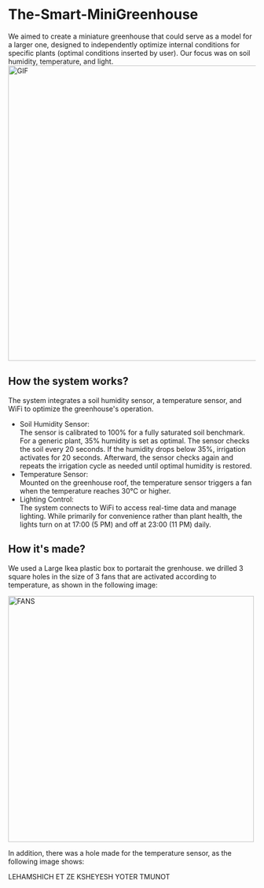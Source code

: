 # The-Smart-MiniGreenhouse

We aimed to create a miniature greenhouse that could serve as a model for a larger one, designed to independently optimize internal conditions for specific plants (optimal conditions inserted by user). Our focus was on soil humidity, temperature, and light.
<img src="Assets/Plants Garden GIF by Jukebox Saints-3.gif" alt="GIF" width="600">

## How the system works?
The system integrates a soil humidity sensor, a temperature sensor, and WiFi to optimize the greenhouse's operation.  

- Soil Humidity Sensor:  
  The sensor is calibrated to 100% for a fully saturated soil benchmark. For a generic plant, 35% humidity is set as optimal. The sensor checks the soil every 20 seconds. If the humidity drops below 35%, irrigation activates for 20 seconds. Afterward, the sensor checks again and repeats the irrigation cycle as needed until optimal humidity is restored.  
- Temperature Sensor:  
  Mounted on the greenhouse roof, the temperature sensor triggers a fan when the temperature reaches 30°C or higher.  
- Lighting Control:  
  The system connects to WiFi to access real-time data and manage lighting. While primarily for convenience rather than plant health, the lights turn on at 17:00 (5 PM) and off at 23:00 (11 PM) daily.  

## How it's made?
We used a Large Ikea plastic box to portarait the grenhouse. we drilled 3 square holes in the size of 3 fans that are activated according to temperature, as shown in the following image: 

<img src="Assets/IMG_3485.HEIC" alt="FANS" width="500">

In addition, there was a hole made for the temperature sensor, as the following image shows:

LEHAMSHICH ET ZE KSHEYESH YOTER TMUNOT





 


